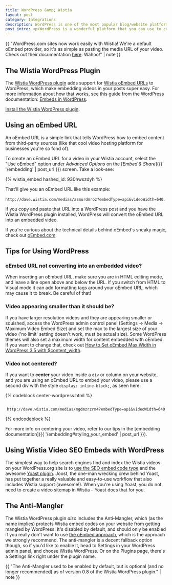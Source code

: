 ```yaml
---
title: WordPress &amp; Wistia
layout: post
category: Integrations
description: WordPress is one of the most popular blog/website platforms out there, and Wistia videos work quite well in the WordPress environment.
post_intro: <p>WordPress is a wonderful platform that you can use to create powerful websites, but it can sometimes strip out important parts of Wistia embed codes. Fortunately, there's an easy fix for that!</p> <p>To use Wistia and WordPress together in harmony, check out the <a href="#the_wistia_wordpress_plugin">Wistia WordPress plugin</a>. </p>
---
```


{{ "WordPress.com sites now work easily with Wistia! We're a default oEmbed provider, so it's as simple as pasting the media URL of your video. Check out their documentation <a href='https://en.support.wordpress.com/videos/wistia/'>here</a>. Wahoo!" | note }}

## The Wistia WordPress Plugin

The [Wistia WordPress plugin](https://wordpress.org/plugins/wistia-wordpress-oembed-plugin/) adds support for [Wistia oEmbed URLs](#using_an_oembed_url) to WordPress, which make embedding videos in your posts super easy. For more information about how that works, see this guide from the WordPress documentation: [Embeds in WordPress](http://codex.wordpress.org/Embeds).

[Install the Wistia WordPress plugin](https://wordpress.org/plugins/wistia-wordpress-oembed-plugin/).

## Using an oEmbed URL

An oEmbed URL is a simple link that tells WordPress how to embed content from third-party sources (like that cool video hosting platform for businesses you're so fond of).

To create an oEmbed URL for a video in your Wistia account, select the "Use oEmbed" option under _Advanced Options_ on the [_Embed & Share_]({{ '/embedding' | post_url }}) screen. Take a look-see:

{% wistia_embed hashed_id: 930hwszdyh %}

That'll give you an oEmbed URL like this example:

`http://dave.wistia.com/medias/azmurdmroz?embedType=api&videoWidth=640`.

If you copy and paste that URL into a WordPress post and you have the Wistia WordPress plugin installed, WordPress will convert the oEmbed URL into an embedded video.

If you're curious about the technical details behind oEmbed's sneaky magic, check out [oEmbed.com](http://oembed.com).


## Tips for Using WordPress

### oEmbed URL not converting into an embedded video?
When inserting an oEmbed URL, make sure you are in HTML editing mode, and leave a line open above and below the URL. If you switch from HTML to Visual mode it can add formatting tags around your oEmbed URL, which may cause it to break. Be careful of that!

### Video appearing smaller than it should be?
If you have larger resolution videos and they are appearing smaller or squished, access the WordPress admin control panel (Settings -> Media -> Maximum Video Embed Size) and set the max to the largest size of your video ('no limit' setting doesn't work, must be actual size). Some WordPress themes will also set a maximum width for content embedded with oEmbed. If you want to change that, check out [How to Set oEmbed Max Width in WordPress 3.5 with $content_width](http://www.wpbeginner.com/wp-themes/how-to-set-oembed-max-width-in-wordpress-3-5-with-content_width/).

### Video not centered?
If you want to **center** your video inside a `div` or column on your website,
and you are using an oEmbed URL to embed your video, please use a second div with the
style `display: inline-block;`, as seen here:

{% codeblock center-wordpress.html %}
<div style="text-align: center;">
  <div style="display: inline-block;">

    http://dave.wistia.com/medias/mgdmzrzrm4?embedType=api&videoWidth=640

  </div>
</div>
{% endcodeblock %}

For more info on centering your video, refer to our tips in the [embedding documentation]({{ '/embedding#styling_your_embed' | post_url }}).


## Using Wistia Video SEO Embeds with WordPress

The simplest way to help search engines find and index the Wistia videos on your WordPress.org site is to [use the SEO embed code type](http://wistia.com/doc/video-seo#using_the_video_seo_embed_type) and the awesome [Yoast plugin](http://yoast.com/wordpress/video-seo/). Joost, the one-man wrecking crew behind Yoast, has put together a really valuable and easy-to-use workflow that also includes Wistia support (awesome!). When you're using Yoast, you do not need to create a video sitemap in Wistia – Yoast does that for you.


<script src="//fast.wistia.com/labs/play-when-visible/plugin.js"></script>
<script>
  window.wistiaEmbedShepherdReady = function(){
    wistiaEmbeds.onFind(function(video) {
    if (video.hashedId() !== 'unia2qw6p9') {
      video.addPlugin('playWhenVisible', {
        src: '//fast.wistia.com/labs/play-when-visible/plugin.js',
        outsideIframe: true
      });
    }
  });
  }
</script>
<script>
  wistiaJQuery(document).bind("wistia-popover", function(event, iframe) {
    iframe.wistiaApi.bind("end", function() {
      wistiaJQuery.fancybox.close();
    });
  });
</script>

## The Anti-Mangler

The Wistia WordPress plugin _also_ includes the Anti-Mangler, which (as the name implies) protects Wistia embed codes on your website from getting mangled by WordPress. It's disabled by default, and should only be enabled if you really don't want to use [the oEmbed approach](#using_an_oembed_url), which is the approach we strongly recommend. The anti-mangler is a decent fallback option though, so if you'd like to enable it, head to Settings in your WordPress admin panel, and choose Wistia WordPress. Or on the Plugins page, there's a Settings link right under the plugin name.

{{ "The Anti-Mangler used to be enabled by default, but is optional (and no longer recommended) as of version 0.8 of the Wistia WordPress plugin." | note }}
